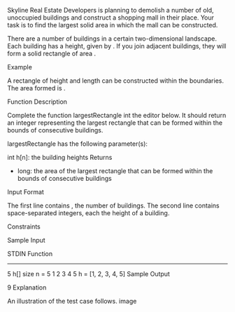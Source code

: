 Skyline Real Estate Developers is planning to demolish a number of old, unoccupied buildings and construct a shopping mall in their place. Your task is to find the largest solid area in which the mall can be constructed.

There are a number of buildings in a certain two-dimensional landscape. Each building has a height, given by . If you join  adjacent buildings, they will form a solid rectangle of area .

Example

A rectangle of height  and length  can be constructed within the boundaries. The area formed is .

Function Description

Complete the function largestRectangle int the editor below. It should return an integer representing the largest rectangle that can be formed within the bounds of consecutive buildings.

largestRectangle has the following parameter(s):

int h[n]: the building heights
Returns
- long: the area of the largest rectangle that can be formed within the bounds of consecutive buildings

Input Format

The first line contains , the number of buildings.
The second line contains  space-separated integers, each the height of a building.

Constraints

Sample Input

STDIN       Function
-----       --------
5           h[] size n = 5
1 2 3 4 5   h = [1, 2, 3, 4, 5]
Sample Output

9
Explanation

An illustration of the test case follows.
image
